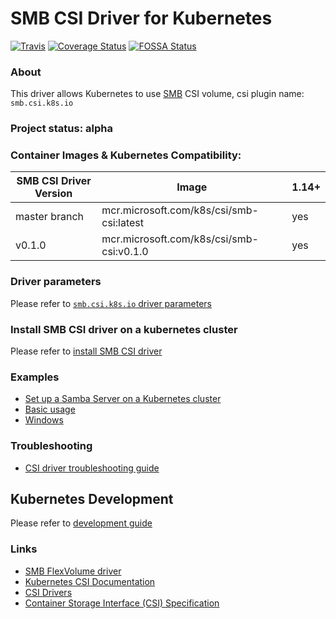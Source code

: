 # SMB CSI Driver for Kubernetes
[![Travis](https://travis-ci.org/kubernetes-csi/csi-driver-smb.svg)](https://travis-ci.org/kubernetes-csi/csi-driver-smb)
[![Coverage Status](https://coveralls.io/repos/github/kubernetes-csi/csi-driver-smb/badge.svg?branch=master)](https://coveralls.io/github/kubernetes-csi/csi-driver-smb?branch=master)
[![FOSSA Status](https://app.fossa.io/api/projects/git%2Bgithub.com%2Fkubernetes-csi%2Fcsi-driver-smb.svg?type=shield)](https://app.fossa.io/projects/git%2Bgithub.com%2Fkubernetes-csi%2Fcsi-driver-smb?ref=badge_shield)

### About
This driver allows Kubernetes to use [SMB](https://wiki.wireshark.org/SMB) CSI volume, csi plugin name: `smb.csi.k8s.io`

### Project status: alpha

### Container Images & Kubernetes Compatibility:
|SMB CSI Driver Version  | Image                                        | 1.14+  |
|------------------------|----------------------------------------------|--------|
|master branch           |mcr.microsoft.com/k8s/csi/smb-csi:latest      | yes    |
|v0.1.0                  |mcr.microsoft.com/k8s/csi/smb-csi:v0.1.0      | yes    |

### Driver parameters
Please refer to [`smb.csi.k8s.io` driver parameters](./docs/driver-parameters.md)

### Install SMB CSI driver on a kubernetes cluster
Please refer to [install SMB CSI driver](./docs/install-csi-driver-master.md)

### Examples
 - [Set up a Samba Server on a Kubernetes cluster](./deploy/example/smb-provisioner/)
 - [Basic usage](./deploy/example/e2e_usage.md)
 - [Windows](./deploy/example/windows)

### Troubleshooting
 - [CSI driver troubleshooting guide](./docs/csi-debug.md) 

## Kubernetes Development
Please refer to [development guide](./docs/csi-dev.md)

### Links
 - [SMB FlexVolume driver](https://github.com/Azure/kubernetes-volume-drivers/tree/master/flexvolume/smb)
 - [Kubernetes CSI Documentation](https://kubernetes-csi.github.io/docs/)
 - [CSI Drivers](https://github.com/kubernetes-csi/drivers)
 - [Container Storage Interface (CSI) Specification](https://github.com/container-storage-interface/spec)
